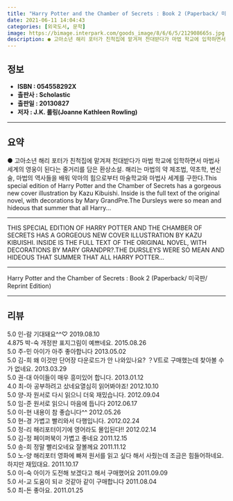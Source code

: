 ```yaml
---
title: "Harry Potter and the Chamber of Secrets : Book 2 (Paperback/ 미국판/ Reprint Edition)"
date: 2021-06-11 14:04:43
categories: [외국도서, 문학]
image: https://bimage.interpark.com/goods_image/8/6/6/5/212908665s.jpg
description: ● 고아소년 해리 포터가 친척집에 맡겨져 천대받다가 마법 학교에 입학하면서 마법사 세계의 영웅이 된다는 줄거리를 담은 환상소설. 해리는 마법의 약 제조법, 약초학, 변신술, 마법의 역사들을 배워 악마의 힘으로부터 마술학교와 마법사 세계를 구한다.This special edition o
---
```


## **정보**

- **ISBN : 054558292X**
- **출판사 : Scholastic**
- **출판일 : 20130827**
- **저자 : J.K. 롤링(Joanne Kathleen Rowling)**

------



## **요약**

●  고아소년 해리 포터가 친척집에 맡겨져 천대받다가 마법 학교에 입학하면서 마법사 세계의 영웅이 된다는 줄거리를 담은 환상소설. 해리는 마법의 약 제조법, 약초학, 변신술, 마법의 역사들을 배워 악마의 힘으로부터 마술학교와 마법사 세계를 구한다.This special edition of Harry Potter and the Chamber of Secrets has a gorgeous new cover illustration by Kazu Kibuishi. Inside is the full text of the original novel, with decorations by Mary GrandPre.The Dursleys were so mean and hideous that summer that all Harry...

------

THIS SPECIAL EDITION OF HARRY POTTER AND THE CHAMBER OF SECRETS HAS A GORGEOUS NEW COVER ILLUSTRATION BY KAZU KIBUISHI. INSIDE IS THE FULL TEXT OF THE ORIGINAL NOVEL, WITH DECORATIONS BY MARY GRANDPR?.THE DURSLEYS WERE SO MEAN AND HIDEOUS THAT SUMMER THAT ALL HARRY POTTER... 

------


Harry Potter and the Chamber of Secrets : Book 2 (Paperback/ 미국판/ Reprint Edition) 

------


## **리뷰** 

5.0 인-람 기대돼요^^♡ 2019.08.10 <br/>4.875 박-숙 개정판  표지그림이 예쁘네요. 2015.08.26 <br/>5.0 주-민 아이가 아주 좋아합니다 2013.05.02 <br/>5.0 김-희 왜 이것만 단어장 다운로드가 안 나와있나요? ？V트로 구매했는데 찾아볼 수가 없네요. 2013.03.29 <br/>5.0 권-대 아이들이 매우 흥미있어 합니다. 2013.01.12 <br/>4.0 최-아 공부하려고 샀네요열심히 읽어봐야죠! 2012.10.10 <br/>5.0 양-자 원서로 다시 읽으니 더욱 재밌습니다. 2012.09.04 <br/>5.0 임-준 원서로 읽으니 마음에 듭니다 2012.06.17 <br/>5.0 이-현 내용이 참 좋습니다^^ 2012.05.26 <br/>5.0 현-경 가볍고 빨리와서 다행입니다. 2012.02.24 <br/>5.0 정-리 해리포터이기에 영어라도 몰입된다!! 2012.02.14 <br/>5.0 김-정 페이퍼북이 가볍고 좋네요 2011.12.15 <br/>5.0 송-희 정말 빨리오네요 잘볼께요 2011.11.12 <br/>5.0 노-양 해리포터 영화에 빠져 원서를 읽고 싶다 해서 사줬는데 조금은 힘들어하네요. 하지만 재밌대요. 2011.10.17 <br/>5.0 이-숙 아이가 도전해 보겠다고 해서 구매했어요 2011.09.09 <br/>5.0 서-교 도움이 되ㄹ 것같아 같이 구매합니다 2011.08.04 <br/>5.0 최-돈 좋아요. 2011.01.25 <br/>